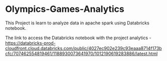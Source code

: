 # Olympics-Games-Analytics
This Project is learn to analyze data in apache spark using Databricks notebook.

The link to access the Databricks notebook with the project analytics - https://databricks-prod-cloudfront.cloud.databricks.com/public/4027ec902e239c93eaaa8714f173bcfc/707462554819461/1188930073641970/1012190619283886/latest.html
